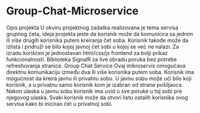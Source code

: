 # Group-Chat-Microservice
Opis projekta
U okviru projektnog zadatka realizovana je tema servisa grupnog četa, ideja projekta 
jeste da korisnik može da komunicira sa jednim ili više drugih korisnika putem kreiranja čet 
soba. Korisnik takođe može da izlista i pridruži se bilo kojoj javnoj čet sobi u kojoj se već ne 
nalazi. Za izradu korišćen je jednostavan html/css/js frontend za bolji prikaz funkcionalnosti. 
Biblioteka SignalR za live obradu poruka bez potrebe refreshovanja stranice.
Group Chat Service
Ovaj mikroservis omogućava direktnu komunikaciju između dva ili više korisnika putem soba. 
Korisnik ima mogućnost da kreira javnu ili privatnu sobu. U javnu sobu može ući bilo koji 
korisnik, a u privatnu samo korisnik kom je izabran od strane pošiljaoca. Nakon ulaska u javnu 
sobu korisnik ima uvid u sve poruke u toj sobi pre njegovog ulaska. Svaki korisnik može da 
otvori listu ostalih korisnika ovog servisa kako bi inicirao čet u privatnoj sobi.
